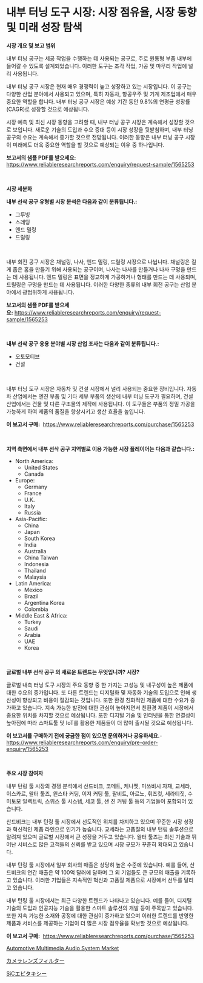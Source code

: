 <p><h1>내부 터닝 도구 시장: 시장 점유율, 시장 동향 및 미래 성장 탐색</h1></p><p><strong>시장 개요 및 보고 범위</strong></p>
<p><p>내부 터닝 공구는 세공 작업을 수행하는 데 사용되는 공구로, 주로 원통형 부품 내부에 들어갈 수 있도록 설계되었습니다. 이러한 도구는 조각 작업, 가공 및 마무리 작업에 널리 사용됩니다.</p><p>내부 터닝 공구 시장은 현재 매우 경쟁력이 높고 성장하고 있는 시장입니다. 이 공구는 다양한 산업 분야에서 사용되고 있으며, 특히 자동차, 항공우주 및 기계 제조업에서 매우 중요한 역할을 합니다. 내부 터닝 공구 시장은 예상 기간 동안 9.8%의 연평균 성장률(CAGR)로 성장할 것으로 예상됩니다.</p><p>시장 예측 및 최신 시장 동향을 고려할 때, 내부 터닝 공구 시장은 계속해서 성장할 것으로 보입니다. 새로운 기술의 도입과 수요 증대 등이 시장 성장을 뒷받침하며, 내부 터닝 공구의 수요는 계속해서 증가할 것으로 전망됩니다. 이러한 동향은 내부 터닝 공구 시장이 미래에도 더욱 중요한 역할을 할 것으로 예상되는 이유 중 하나입니다.</p></p>
<p><strong>보고서의 샘플 PDF를 받으세요:</strong> <a href="https://www.reliableresearchreports.com/enquiry/request-sample/1565253">https://www.reliableresearchreports.com/enquiry/request-sample/1565253</a></p>
<p>&nbsp;</p>
<p><strong>시장 세분화</strong></p>
<p><strong>내부 선삭 공구 유형별 시장 분석은 다음과 같이 분류됩니다.:</strong></p>
<p><ul><li>그루빙</li><li>스레딩</li><li>엔드 밀링</li><li>드릴링</li></ul></p>
<p>&nbsp;</p>
<p><p>내부 회전 공구 시장은 채널링, 나사, 엔드 밀링, 드릴링 시장으로 나뉩니다. 채널링은 길게 좁은 홈을 만들기 위해 사용되는 공구이며, 나사는 나사를 만들거나 나사 구멍을 만드는 데 사용됩니다. 엔드 밀링은 표면을 정교하게 가공하거나 형태를 만드는 데 사용되며, 드릴링은 구멍을 만드는 데 사용됩니다. 이러한 다양한 종류의 내부 회전 공구는 산업 분야에서 광범위하게 사용됩니다.</p></p>
<p><strong>보고서의 샘플 PDF를 받으세요:</strong>&nbsp;<a href="https://www.reliableresearchreports.com/enquiry/request-sample/1565253">https://www.reliableresearchreports.com/enquiry/request-sample/1565253</a></p>
<p>&nbsp;</p>
<p><strong> 내부 선삭 공구 응용 분야별 시장 산업 조사는 다음과 같이 분류됩니다.:</strong></p>
<p><ul><li>오토모티브</li><li>건설</li></ul></p>
<p>&nbsp;</p>
<p><p>내부 터닝 도구 시장은 자동차 및 건설 시장에서 널리 사용되는 중요한 장비입니다. 자동차 산업에서는 엔진 부품 및 기타 세부 부품의 생산에 내부 터닝 도구가 필요하며, 건설 산업에서는 건물 및 다른 구조물의 제작에 사용됩니다. 이 도구들은 부품의 정밀 가공을 가능하게 하여 제품의 품질을 향상시키고 생산 효율을 높입니다.</p></p>
<p><strong>이 보고서 구매:</strong>&nbsp; <a href="https://www.reliableresearchreports.com/purchase/1565253">https://www.reliableresearchreports.com/purchase/1565253</a></p>
<p>&nbsp;</p>
<p><strong>지역 측면에서 내부 선삭 공구 지역별로 이용 가능한 시장 플레이어는 다음과 같습니다.:</strong></p>
<p><ul>
    <li>
        North America:
        <ul>
            <li>United States</li>
            <li>Canada</li>
        </ul>
    </li>
    <li>
        Europe:
        <ul>
            <li>Germany</li>
            <li>France</li>
            <li>U.K.</li>
            <li>Italy</li>
            <li>Russia</li>
        </ul>
    </li>
    <li>
        Asia-Pacific:
        <ul>
            <li>China</li>
            <li>Japan</li>
            <li>South Korea</li>
            <li>India</li>
            <li>Australia</li>
            <li>China Taiwan</li>
            <li>Indonesia</li>
            <li>Thailand</li>
            <li>Malaysia</li>
        </ul>
    </li>
    <li>
        Latin America:
        <ul>
            <li>Mexico</li>
            <li>Brazil</li>
            <li>Argentina Korea</li>
            <li>Colombia</li>
        </ul>
    </li>
    <li>
        Middle East & Africa:
        <ul>
            <li>Turkey</li>
            <li>Saudi</li>
            <li>Arabia</li>
            <li>UAE</li>
            <li>Korea</li>
        </ul>
    </li>
    </ul></p>
<p>&nbsp;</p>
<p><strong>글로벌 내부 선삭 공구 의 새로운 트렌드는 무엇입니까? 시장?</strong></p>
<p><p>글로벌 내측 터닝 도구 시장의 주요 동향 중 한 가지는 고성능 및 내구성이 높은 제품에 대한 수요의 증가입니다. 또 다른 트렌드는 디지털화 및 자동화 기술의 도입으로 인해 생산성이 향상되고 비용이 절감되는 것입니다. 또한 환경 친화적인 제품에 대한 수요가 증가하고 있습니다. 지속 가능한 발전에 대한 관심이 높아지면서 친환경 제품이 시장에서 중요한 위치를 차지할 것으로 예상됩니다. 또한 디지털 기술 및 인터넷을 통한 연결성이 높아짐에 따라 스마트툴 및 IoT를 활용한 제품들이 더 많이 출시될 것으로 예상됩니다.</p></p>
<p><strong>이 보고서를 구매하기 전에 궁금한 점이 있으면 문의하거나 공유하세요.</strong>- <a href="https://www.reliableresearchreports.com/enquiry/pre-order-enquiry/1565253">https://www.reliableresearchreports.com/enquiry/pre-order-enquiry/1565253</a></p>
<p>&nbsp;</p>
<p><strong>주요 시장 참여자</strong></p>
<p><p>내부 턴링 툴 시장의 경쟁 분석에서 산드비크, 코메트, 케나멧, 미쓰비시 자재, 교세라, 이스카르, 왈터 툴즈, 윈스타 커팅, 이저 커팅 툴, 팔비트, 아르노, 휘즈컷, 세라티짓, 수미토모 일렉트릭, 스위스 툴 시스템, 세코 툴, 샌 진 커팅 툴 등의 기업들이 포함되어 있습니다. </p><p>산드비크는 내부 턴링 툴 시장에서 선도적인 위치를 차지하고 있으며 꾸준한 시장 성장과 혁신적인 제품 라인으로 인기가 높습니다. 교세라는 고품질의 내부 턴링 솔루션으로 알려져 있으며 글로벌 시장에서 큰 성장을 거두고 있습니다. 왈터 툴즈는 최신 기술과 뛰어난 서비스로 많은 고객들의 신뢰를 받고 있으며 시장 규모가 꾸준히 확대되고 있습니다.</p><p>내부 턴링 툴 시장에서 일부 회사의 매출은 상당히 높은 수준에 있습니다. 예를 들어, 산드비크의 연간 매출은 약 100억 달러에 달하며 그 외 기업들도 큰 규모의 매출을 기록하고 있습니다. 이러한 기업들은 지속적인 혁신과 고품질 제품으로 시장에서 선두를 달리고 있습니다.</p><p>내부 턴링 툴 시장에서는 최근 다양한 트렌드가 나타나고 있습니다. 예를 들어, 디지털 기술의 도입과 인공지능 기술을 활용한 스마트 솔루션의 개발 등이 주목받고 있습니다. 또한 지속 가능한 소재와 공정에 대한 관심이 증가하고 있으며 이러한 트렌드를 반영한 제품과 서비스를 제공하는 기업이 더 많은 시장 점유율을 확보할 것으로 예상됩니다.</p></p>
<p><strong>이 보고서 구매:</strong>&nbsp;&nbsp;<a href="https://www.reliableresearchreports.com/purchase/1565253">https://www.reliableresearchreports.com/purchase/1565253</a></p>
<p><p><a href="https://metal-farmhouse-e95.notion.site/Automotive-Multimedia-Audio-System-Market-Furnish-Information-about-Market-Size-Market-Share-Marke-8f96afc97b5b48bb98cbea1068c0cefb">Automotive Multimedia Audio System Market</a></p><p><a href="https://github.com/RodHoppe07/Market-Research-Report-List-1/blob/main/43247575817.md">カメラレンズフィルター</a></p><p><a href="https://github.com/laurenreichert/Market-Research-Report-List-1/blob/main/46251845816.md">SiCエピタキシー</a></p></p>

